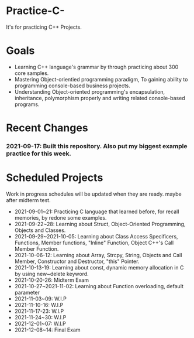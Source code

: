 # Practice-C-
It's for practicing C++ Projects.

# Goals
- Learning C++ language's grammar by through practicing about 300 core samples.
- Mastering Object-orientied programming paradigm, To gaining ability to programming console-based business projects.
- Understanding Object-oriented programming's encapsulation, inheritance, polymorphism properly and writing related console-based programs.

# Recent Changes
### 2021-09-17: Built this repository. Also put my biggest example practice for this week.

# Scheduled Projects
Work in progress schedules will be updated when they are ready. maybe after midterm test.
- 2021-09-01~21: Practicing C language that learned before, for recall memories, by redone some examples.
- 2021-09-22~28: Learning about Struct, Object-Oriented Programming, Objects and Classes.
- 2021-09-29~2021-10-05: Learning about Class Access Specificers, Functions, Member functions, "Inline" Function, Object C++'s Call Member Function.
- 2021-10-06-12: Learning about Array, Strcpy, String, Objects and Call Member, Constructor and Destructor, "this" Pointer.
- 2021-10-13-19: Learning about const, dynamic memory allocation in C by using new~delete keyword.
- 2021-10-20-26: Midterm Exam
- 2021-10-27~2021-11-02: Learning about Function overloading, default parameter
- 2021-11-03~09: W.I.P
- 2021-11-10-16: W.I.P
- 2021-11-17-23: W.I.P
- 2021-11-24~30: W.I.P
- 2021-12-01~07: W.I.P
- 2021-12-08~14: Final Exam
